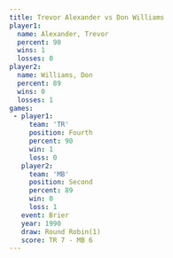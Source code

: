 ```yaml
---
title: Trevor Alexander vs Don Williams
player1:                 
  name: Alexander, Trevor
  percent: 90            
  wins: 1                
  losses: 0              
player2:                 
  name: Williams, Don    
  percent: 89            
  wins: 0                
  losses: 1              
games:
 - player1:          
     team: 'TR'      
     position: Fourth
     percent: 90     
     win: 1          
     loss: 0         
   player2:          
     team: 'MB'      
     position: Second
     percent: 89     
     win: 0          
     loss: 1         
   event: Brier        
   year: 1990          
   draw: Round Robin(1)
   score: TR 7 - MB 6  
---
```

